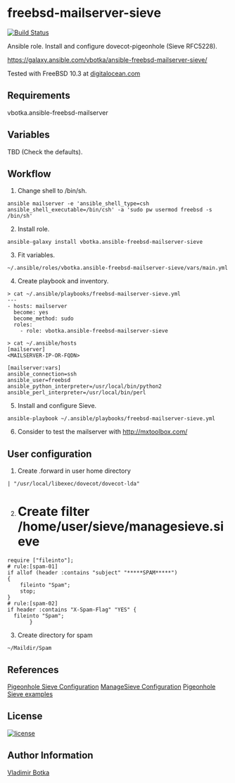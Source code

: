 freebsd-mailserver-sieve
========================

[![Build Status](https://travis-ci.org/vbotka/ansible-freebsd-mailserver-sieve.svg?branch=master)](https://travis-ci.org/vbotka/ansible-freebsd-mailserver-sieve)

Ansible role. Install and configure dovecot-pigeonhole (Sieve RFC5228).

https://galaxy.ansible.com/vbotka/ansible-freebsd-mailserver-sieve/

Tested with FreeBSD 10.3 at [digitalocean.com](https://cloud.digitalocean.com)


Requirements
------------

vbotka.ansible-freebsd-mailserver


Variables
---------

TBD (Check the defaults).


Workflow
--------

1) Change shell to /bin/sh.

```
ansible mailserver -e 'ansible_shell_type=csh ansible_shell_executable=/bin/csh' -a 'sudo pw usermod freebsd -s /bin/sh'
```

2) Install role.

```
ansible-galaxy install vbotka.ansible-freebsd-mailserver-sieve
```

3) Fit variables.

```
~/.ansible/roles/vbotka.ansible-freebsd-mailserver-sieve/vars/main.yml
```

4) Create playbook and inventory.

```
> cat ~/.ansible/playbooks/freebsd-mailserver-sieve.yml
---
- hosts: mailserver
  become: yes
  become_method: sudo
  roles:
    - role: vbotka.ansible-freebsd-mailserver-sieve
```

```
> cat ~/.ansible/hosts
[mailserver]
<MAILSERVER-IP-OR-FQDN>

[mailserver:vars]
ansible_connection=ssh
ansible_user=freebsd
ansible_python_interpreter=/usr/local/bin/python2
ansible_perl_interpreter=/usr/local/bin/perl
```

5) Install and configure Sieve.

```
ansible-playbook ~/.ansible/playbooks/freebsd-mailserver-sieve.yml
```

6) Consider to test the mailserver with http://mxtoolbox.com/


User configuration
------------------

1) Create .forward in user home directory

```
| "/usr/local/libexec/dovecot/dovecot-lda"
```

2) # Create filter /home/user/sieve/managesieve.sieve

```
require ["fileinto"];
# rule:[spam-01]
if allof (header :contains "subject" "*****SPAM*****")
{
	fileinto "Spam";
	stop;
}
# rule:[spam-02]
if header :contains "X-Spam-Flag" "YES" {
  fileinto "Spam";
	   }
```

3) Create directory for spam

```
~/Maildir/Spam
```

References
----------

[Pigeonhole Sieve Configuration](http://wiki2.dovecot.org/Pigeonhole/Sieve/Configuration)
[ManageSieve Configuration](http://wiki2.dovecot.org/Pigeonhole/ManageSieve/Configuration)
[Pigeonhole Sieve examples](http://wiki2.dovecot.org/Pigeonhole/Sieve/Examples)

License
-------

[![license](https://img.shields.io/badge/license-BSD-red.svg)](https://www.freebsd.org/doc/en/articles/bsdl-gpl/article.html)


Author Information
------------------

[Vladimir Botka](https://botka.link)
